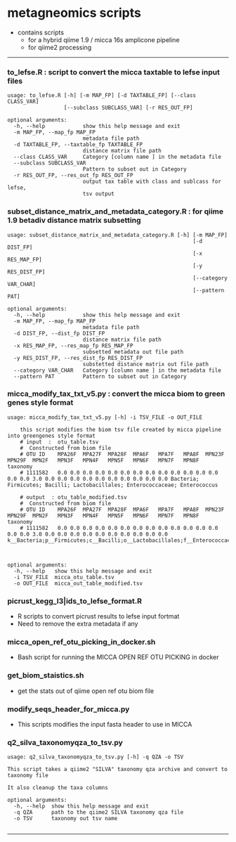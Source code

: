 # metagneomics scripts

- contains scripts 
  - for a hybrid qiime 1.9 / micca 16s  amplicone pipeline
  - for qiime2 processing

--------------------------------------------------------------------------------------

### to_lefse.R : script to convert the micca taxtable to lefse input files
```
usage: to_lefse.R [-h] [-m MAP_FP] [-d TAXTABLE_FP] [--class CLASS_VAR]
                  [--subclass SUBCLASS_VAR] [-r RES_OUT_FP]

optional arguments:
  -h, --help            show this help message and exit
  -m MAP_FP, --map_fp MAP_FP
                        metadata file path
  -d TAXTABLE_FP, --taxtable_fp TAXTABLE_FP
                        distance matrix file path
  --class CLASS_VAR     Category [column name ] in the metadata file
  --subclass SUBCLASS_VAR
                        Pattern to subset out in Category
  -r RES_OUT_FP, --res_out_fp RES_OUT_FP
                        output tax table with class and sublcass for lefse,
                        tsv output
```
### subset_distance_matrix_and_metadata_category.R  : for qiime 1.9 betadiv distance matrix subsetting 
```
usage: subset_distance_matrix_and_metadata_category.R [-h] [-m MAP_FP]
                                                           [-d DIST_FP]
                                                           [-x RES_MAP_FP]
                                                           [-y RES_DIST_FP]
                                                           [--category VAR_CHAR]
                                                           [--pattern PAT]

optional arguments:
  -h, --help            show this help message and exit
  -m MAP_FP, --map_fp MAP_FP
                        metadata file path
  -d DIST_FP, --dist_fp DIST_FP
                        distance matrix file path
  -x RES_MAP_FP, --res_map_fp RES_MAP_FP
                        subsetted metadata out file path
  -y RES_DIST_FP, --res_dist_fp RES_DIST_FP
                        substetted distance matrix out file path
  --category VAR_CHAR   Category [column name ] in the metadata file
  --pattern PAT         Pattern to subset out in Category
```
### micca_modify_tax_txt_v5.py : convert the micca biom to green genes style format
```
usage: micca_modify_tax_txt_v5.py [-h] -i TSV_FILE -o OUT_FILE

    this script modifies the biom tsv file created by micca pipeline into greengenes style format
    # input  :  otu_table.tsv
    #  Constructed from biom file
    # OTU ID    MPA26F  MPA27F  MPA28F  MPA6F   MPA7F   MPA8F  MPN23F  MPN29F  MPN2F   MPN3F   MPN4F   MPN5F   MPN6F   MPN7F   MPN8F   taxonomy
    # 1111582   0.0 0.0 0.0 0.0 0.0 0.0 0.0 0.0 0.0 0.0 0.0 0.0 0.0 0.0 0.0 3.0 0.0 0.0 0.0 0.0 0.0 0.0 0.0 0.0 0.0 0.0 Bacteria; Firmicutes; Bacilli; Lactobacillales; Enterococcaceae; Enterococcus
     
    # output  : otu_table_modified.tsv 
    #  Constructed from biom file
    # OTU ID    MPA26F  MPA27F  MPA28F  MPA6F   MPA7F   MPA8F  MPN23F  MPN29F  MPN2F   MPN3F   MPN4F   MPN5F   MPN6F   MPN7F   MPN8F   taxonomy
    # 1111582   0.0 0.0 0.0 0.0 0.0 0.0 0.0 0.0 0.0 0.0 0.0 0.0 0.0 0.0 0.0 3.0 0.0 0.0 0.0 0.0 0.0 0.0 0.0 0.0 0.0 0.0 k__Bacteria;p__Firmicutes;c__Bacilli;o__Lactobacillales;f__Enterococcaceae;g__Enterococcus;
 
    

optional arguments:
  -h, --help   show this help message and exit
  -i TSV_FILE  micca_otu_table.tsv
  -o OUT_FILE  micca_out_table_modified.tsv

```
### picrust_kegg_l3|ids_to_lefse_format.R
- R scripts to convert picrust results to lefse input fortmat
- Need to remove the extra metadata if any

### micca_open_ref_otu_picking_in_docker.sh
- Bash script for running the MICCA OPEN REF OTU PICKING in docker

### get_biom_staistics.sh 
- get the stats out of qiime open ref otu biom file

### modify_seqs_header_for_micca.py
- This scripts modifies the input fasta header to use in MICCA


### q2_silva_taxonomyqza_to_tsv.py 
```
usage: q2_silva_taxonomyqza_to_tsv.py [-h] -q QZA -o TSV

This script takes a qiime2 "SILVA" taxonomy qza archive and convert to taxonomy file 

It also cleanup the taxa columns 

optional arguments:
  -h, --help  show this help message and exit
  -q QZA      path to the qiime2 SILVA taxonomy qza file
  -o TSV      taxonomy out tsv name
  
```


--------------------------------------------------------------------------------------


